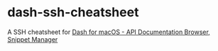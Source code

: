 # dash-ssh-cheatsheet
A SSH cheatsheet for [Dash for macOS - API Documentation Browser, Snippet Manager](https://kapeli.com/dash)
